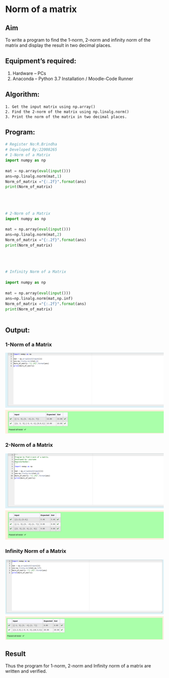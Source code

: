 # Norm of a matrix
## Aim
To write a program to find the 1-norm, 2-norm and infinity norm of the matrix and display the result in two decimal places.
## Equipment’s required:
1.	Hardware – PCs
2.	Anaconda – Python 3.7 Installation / Moodle-Code Runner
## Algorithm:
	1. Get the input matrix using np.array()   
    2. Find the 2-norm of the matrix using np.linalg.norm()
	3. Print the norm of the matrix in two decimal places.
## Program:
```Python
# Register No:R.Brindha
# Developed By:22008265
# 1-Norm of a Matrix
import numpy as np

mat = np.array(eval(input()))
ans=np.linalg.norm(mat,1)
Norm_of_matrix ="{:.2f}".format(ans)
print(Norm_of_matrix)




# 2-Norm of a Matrix
import numpy as np

mat = np.array(eval(input()))
ans=np.linalg.norm(mat,2)
Norm_of_matrix ="{:.2f}".format(ans)
print(Norm_of_matrix)




# Infinity Norm of a Matrix

import numpy as np

mat = np.array(eval(input()))
ans=np.linalg.norm(mat,np.inf)
Norm_of_matrix ="{:.2f}".format(ans)
print(Norm_of_matrix)



```
## Output:
### 1-Norm of a Matrix
![](./N1.png)

### 2-Norm of a Matrix
![](./N2.png)

### Infinity Norm of a Matrix
![](./N3.png)

## Result
Thus the program for 1-norm, 2-norm and Infinity norm of a matrix are written and verified.
